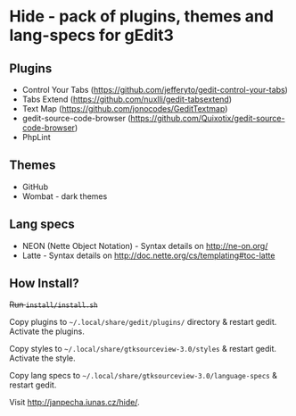 Hide - pack of plugins, themes and lang-specs for gEdit3
===========================================

Plugins
-------
- Control Your Tabs (https://github.com/jefferyto/gedit-control-your-tabs)
- Tabs Extend (https://github.com/nuxlli/gedit-tabsextend)
- Text Map (https://github.com/jonocodes/GeditTextmap)
- gedit-source-code-browser (https://github.com/Quixotix/gedit-source-code-browser)
- PhpLint


Themes
------
- GitHub
- Wombat - dark themes


Lang specs
----------
- NEON (Nette Object Notation) - Syntax details on http://ne-on.org/
- Latte - Syntax details on http://doc.nette.org/cs/templating#toc-latte


How Install?
------------
<del>Run <code>install/install.sh</code></del>

Copy plugins to ```~/.local/share/gedit/plugins/``` directory & restart gedit. Activate the plugins.

Copy styles to ```~/.local/share/gtksourceview-3.0/styles``` & restart gedit. Activate the style.

Copy lang specs to ```~/.local/share/gtksourceview-3.0/language-specs``` & restart gedit.


Visit http://janpecha.iunas.cz/hide/.
